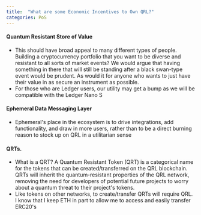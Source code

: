```yaml
---
title:  "What are some Economic Incentives to Own QRL?"
categories: PoS
---
```


#### Quantum Resistant Store of Value 
- This should have broad appeal to many different types of people. Building a cryptocurrency portfolio that you want to be diverse and resistant to all sorts of market events? We would argue that having something in there that will still be standing after a black swan-type event would be prudent. As would it for anyone who wants to just have their value in as secure an instrument as possible. 
- For those who are Ledger users, our utility may get a bump as we will be compatible with the Ledger Nano S

#### Ephemeral Data Messaging Layer
- Ephemeral's place in the ecosystem is to drive integrations, add functionality, and draw in more users, rather than to be a direct burning reason to stock up on QRL in a utilitarian sense

#### QRTs. 
- What is a QRT? A Quantum Resistant Token (QRT) is a categorical name for the tokens that can be created/transferred on the QRL blockchain. QRTs will inherit the quantum-resistant properties of the QRL network, removing the need for developers of potential future projects to worry about a quantum threat to their project's tokens. 
- Like tokens on other networks, to create/transfer QRTs will require QRL. I know that I keep ETH in part to allow me to access and easily transfer ERC20's
